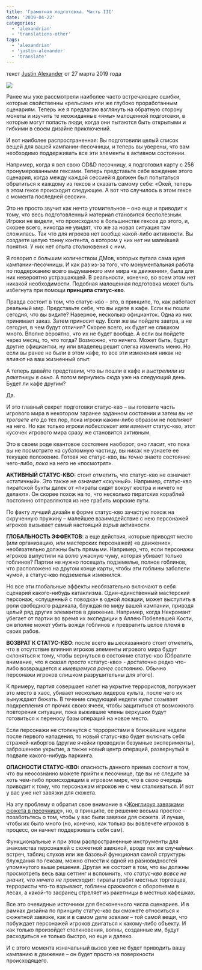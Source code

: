 ```yaml
---
title: 'Грамотная подготовка. Часть III'
date: '2019-04-22'
categories:
  - 'alexandrian'
  - 'translations-other'
tags:
  - 'alexandrian'
  - 'justin-alexander'
  - 'translate'
---
```


текст [Justin Alexander](https://vk.com/away.php?to=https://thealexandrian.net/about&cc_key=) от 27 марта 2019 года

![](https://pp.userapi.com/c849536/v849536393/16c326/44IMurW0g-o.jpg)

Ранее мы уже рассмотрели наиболее часто встречающие ошибки, которые свойственны «рельсам» или же глубоко проработанным сценариям. Теперь же я предлагаю взглянуть на обратную сторону монеты и изучить те неожиданные «ямы» малоценной подготовки, в которые могут попасть люди, когда они пытаются быть открытыми и гибкими в своем дизайне приключений.

И вот наиболее распространенная: Вы подготовили целый список вещей для вашей кампании-песочницы, и теперь вы уверены, что вам необходимо поддерживать все эти элементы в активном состоянии.

Например, когда я вел свою OD&D песочницу, я подготовил карту с 256 пронумерованными гексами. Теперь представьте себе вождение этого сценария, когда между каждой сессией я должен был попытаться обратиться к каждому из гексов и сказать самому себе: «Окей, теперь в этом гексе происходит следующее. А вот что случилось в этом гексе с момента последней сессии».

Это не просто звучит как нечто утомительное – оно еще и приводит к тому, что весь подготовленный материал становится бесполезным. Игроки не видели, что происходило в большинстве гексов до этого, и, скорее всего, никогда не увидят, что же за новая ситуация там сложилась. Так что для игроков нет вообще какой-либо активности. Вы создаете целую тонну контента, о котором у них нет ни малейшей понятия. У них нет опыта столкновения с ним.

Я говорил с большим количеством ДМов, которых пугала сама идея кампании-песочницы. И как раз из-за того, что монументальная работа по поддержанию всего выдуманного ими мира «в движении», была для них невероятно устрашающей. В реальности, конечно, во всем этом нет никакой необходимости. Подобная малоценная подготовка может быть избегнута при помощи **принципа статус-кво**.

Правда состоит в том, что статус-кво – это, в принципе, то, как работает реальный мир. Представьте себе, что вы идете в кафе. Если вы пошли сегодня, что вы видите? Наверное, несколько официанток. Одна из них принимает заказ. Затем приносит еду. Если же вы пойдете завтра, а не сегодня, в чем будут отличия? Скорее всего, их будет не слишком много. Вполне вероятно, что их не будет вообще. А если вы пойдете через месяц, то, что тогда? Возможно, что ничего. Может быть, будут другие официантки, ну или владелец решит слегка изменить меню. Но если вы ранее не были в этом кафе, то все эти изменения никак не влияют на ваш жизненный опыт.

А теперь давайте представим, что вы пошли в кафе и *выстрелили из ракетницы в окно*. А потом вернулись сюда уже на следующий день. Будет ли кафе другим?

Да.

И это главный секрет подготовки статус-кво – вы готовите часть игрового мира в некотором заранее заданном состоянии и затем *вы не трогаете его* до тех пор, пока игроки каким-либо образом не повлияют на него. Но как только игроки *побеспокоят или изменят* статус-кво, этот кусочек игрового мира сразу же становится активным.

Это в своем роде квантовое состояние наоборот; оно гласит, что пока вы не посмотрите на субатомную частицу, вы никак не узнаете ее текущее положение. Готовя же статус-кво, вы *точно* знаете состояние чего-либо, *пока* на него не «посмотрят».

**АКТИВНЫЙ СТАТУС-КВО:** стоит отметить, что статус-кво не означает «статичный». Это также не означает «скучный». Например, статус-кво пиратской бухты далек от «пираты сидят вокруг костра и ничего не делают». Он скорее похож на то, что несколько пиратских кораблей постоянно отправляются из нее грабить морские пути.

По факту лучший дизайн в форме статус-кво зачастую похож на скрученную пружину – малейшее взаимодействие с нею персонажей игроков вызывает самый настоящий *взрыв* активности.

**ГЛОБАЛЬНОСТЬ ЭФФЕКТОВ**: а еще действия, которые приводят место (или организацию, или мастерских персонажей) «в движение», необязательно должны быть прямыми. Например, что, если персонажи игроков выпустили на волю ужасную чуму, которая убивает только гоблинов? Партии не нужно посещать подземелье, полное гоблинов, что расположено на другом конце карты, чтобы эти гоблины заболели чумой, а статус-кво подземелья изменился.

Но все эти глобальные эффекты необязательно включают в себя сценарий какого-нибудь катаклизма. Один-единственный мастерский персонаж, «спущенный с поводка» в одной локации, может выступить в роли свободного радикала, блуждая по миру вашей кампании, приводя целый ряд других элементов в движение. Например, когда Некромант убегает от партии во время их экспедиции в Аллею Побелевшей Кости, он вполне может убить вождя гоблинов и превратить целое племя в своих рабов.

**ВОЗВРАТ К СТАТУС-КВО**: после всего вышесказанного стоит отметить, что в отсутствие влияния игроков элементы игрового мира будут склоняться к тому, чтобы вернуться в состояние статус-кво (Обратите внимание, что я сказал *просто* «статус-кво» - достаточно редко что-либо возвращается к *имевшемуся ранее* состоянию. Обычно персонажи игроков слишком разрушительны для этого).

К примеру, партия совершает налет на укрытие террористов, погружает это место в хаос, убивает несколько лидеров культа, после чего их вынуждают бежать. В течение следующей недели культ созывает подкрепления от прочих своих ячеек, чтобы защититься от возможного повторения ситуации, пока выжившие члены верхушки будут готовиться к переносу базы операций на новое место.

Если персонажи не столкнутся с террористами в ближайшие недели после первого нападения, то новый статус-кво будет включать себя стражей-киборгов (другие ячейки проводили безумные эксперименты), заброшенное укрытие, а также новый центр операций, развернутый в подвале какого-нибудь паркинга.

**ОПАСНОСТИ СТАТУС-КВО:** опасность данного приема состоит в том, что вы неосознанно можете прийти к песочнице, где вы не следите за хоть чем-либо происходящим в игровом мире, что в свою очередь приводит к тому, что персонажам игроков не с чем сталкиваться. И вот у вас уже нет завязки для сюжета.

На эту проблему я обратил свое внимание в «[Жонглируя завязками сюжета в песочнице](https://vk.com/away.php?to=https%3A%2F%2Fthealexandrian.net%2Fwordpress%2F37530%2Froleplaying-games%2Fthought-of-the-day-juggling-scenario-hooks-in-a-sandbox&cc_key=)», но, в принципе, ее решение весьма простое – позаботьтесь о том, чтобы у вас были завязки для сюжета. И лучше, чтобы их было много (но, конечно, как только вы вовлечете игроков в процесс, он начнет поддерживать себя сам).

Функциональные и при этом распространенные инструменты для знакомства персонажей с сюжетной завязкой, вроде тех же случайных встреч, таблиц слухов или же базовый функционал самой структуры блуждания по гексам, можно отнести к одной из разновидностей упомянутого выше решения. Другая же состоит в том, что вы должны просмотреть весь ваш сеттинг и вспомнить, что *статус-кво вовсе не значит, что ничего не происходит*: пираты грабят местных торговцев, террористы что-то взрывают, гоблины сражаются с оборотнями в лесах, а какой-то засранец стреляет из ракетницы в местных кафешках.

Все это очевидные источники для бесконечного числа сценариев. И в рамках дизайна по принципу статус-кво вы сможете относиться к сюжетной завязке, как и в самом деле *завязке* – той самой вещи, что побуждает персонажей игроков двигаться к какому-либо объекту. И как только произойдет столкновения, волны, созданные им, будут расходиться не только быстро, но еще и далеко.

И с этого момента изначальный вызов уже не будет приводить вашу кампанию в движение – он будет просто на поверхности происходящего.
